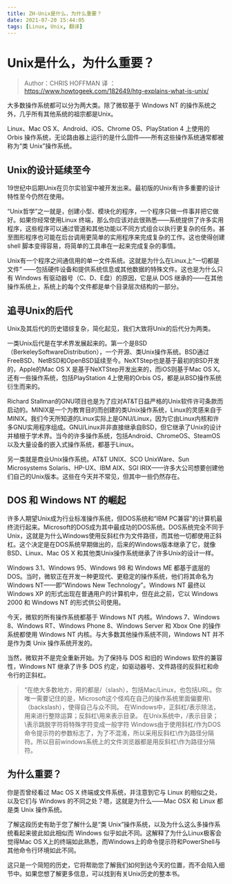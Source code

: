 ```yaml
---
title: ZH-Unix是什么，为什么重要？
date: 2021-07-20 15:44:05
tags: [Linux, Unix, 翻译]
---
```


# Unix是什么，为什么重要？
>Author：CHRIS HOFFMAN
译 ：https://www.howtogeek.com/182649/htg-explains-what-is-unix/

大多数操作系统都可以分为两大类。除了微软基于 Windows NT 的操作系统之外，几乎所有其他系统的祖宗都是Unix。

Linux、Mac OS X、Android、iOS、Chrome OS、PlayStation 4 上使用的 Orbis 操作系统，无论路由器上运行的是什么固件——所有这些操作系统通常都被称为“类 Unix”操作系统。

## Unix的设计延续至今
19世纪中后期Unix在贝尔实验室中被开发出来。最初版的Unix有许多重要的设计特性至今仍然在使用。

“Unix哲学”之一就是，创建小型、模块化的程序，一个程序只做一件事并把它做好。如果你经常使用Linux 终端，那么你应该对此很熟悉——系统提供了许多实用程序，这些程序可以通过管道和其他功能以不同方式组合以执行更复杂的任务。甚至图形程序也可能在后台调用更简单的实用程序来完成复杂的工作。这也使得创建 shell 脚本变得容易，将简单的工具串在一起来完成复杂的事情。

Unix有一个程序之间通信用的单一文件系统。这就是为什么在Linux上“一切都是文件” ——包括硬件设备和提供系统信息或其他数据的特殊文件。这也是为什么只有 Windows 有驱动器号（C、D、E盘）的原因，它是从 DOS 继承的——在其他操作系统上，系统上的每个文件都是单个目录层次结构的一部分。

## 追寻Unix的后代
Unix及其后代的历史错综复杂，简化起见，我们大致将Unix的后代分为两类。

一类Unix后代是在学术界发展起来的。第一个是BSD（BerkeleySoftwareDistribution），一个开源、类Unix操作系统。BSD通过FreeBSD、NetBSD和OpenBSD延续至今。NeXTStep也是基于最初的BSD开发的，Apple的Mac OS X 是基于NeXTStep开发出来的，而iOS则基于Mac OS X。还有一些操作系统，包括PlayStation 4上使用的Orbis OS，都是从BSD操作系统衍生而来的。

Richard Stallman的GNU项目也是为了应对AT&T日益严格的Unix软件许可条款而启动的。MINIX是一个为教育目的而创建的类Unix操作系统，Linux的灵感来自于MINIX。我们今天所知道的Linux实际上是GNU/Linux，因为它由Linux内核和许多GNU实用程序组成。GNU/Linux并非直接继承自BSD，但它继承了Unix的设计并植根于学术界。当今的许多操作系统，包括Android、ChromeOS、SteamOS以及大量设备的嵌入式操作系统，都基于Linux。

另一类就是商业Unix操作系统。AT&T UNIX、SCO UnixWare、Sun Microsystems Solaris、HP-UX、IBM AIX、SGI IRIX——许多大公司想要创建他们自己的Unix版本。这些在今天并不常见，但其中一些仍然存在。

## DOS 和 Windows NT 的崛起

许多人期望Unix成为行业标准操作系统，但DOS系统和“IBM PC兼容”的计算机最终流行起来。Microsoft的DOS成为其中最成功的DOS系统。DOS系统完全不同于Unix，这就是为什么Windows使用反斜杠作为文件路径，而其他一切都使用正斜杠。这个决定是在DOS系统早期做出的，后来的Windows版本继承了它，就像BSD、Linux、Mac OS X 和其他类Unix操作系统继承了许多Unix的设计一样。

Windows 3.1、Windows 95、Windows 98 和 Windows ME 都基于底层的 DOS。当时，微软正在开发一种更现代、更稳定的操作系统，他们将其命名为 Windows NT——即“Windows  New Technology”。Windows NT 最终以 Windows XP 的形式出现在普通用户的计算机中，但在此之前，它以 Windows 2000 和 Windows NT 的形式供公司使用。

今天，微软的所有操作系统都基于 Windows NT 内核。Windows 7、Windows 8、Windows RT、Windows Phone 8、Windows Server 和 Xbox One 的操作系统都使用 Windows NT 内核。与大多数其他操作系统不同，Windows NT 并不是作为类 Unix 操作系统开发的。

当然，微软并不是完全重新开始。为了保持与 DOS 和旧的 Windows 软件的兼容性，Windows NT 继承了许多 DOS 约定，如驱动器号、文件路径的反斜杠和命令行的正斜杠。

> “在绝大多数地方，用的都是/（slash），包括Mac/Linux，也包括URL。你唯一需要记住的是，Microsoft这个怪鸡在自己的操作系统里面偏要用\（backslash），使得自己与众不同。
在Windows中，正斜杠/表示除法，用来进行整除运算；反斜杠\用来表示目录。
在Unix系统中，/表示目录；\表示跳脱字符将特殊字符变成一般字符
Windows由于使用斜杠/作为DOS命令提示符的参数标志了，为了不混淆，所以采用反斜杠\作为路径分隔符。所以目前windows系统上的文件浏览器都是用反斜杠\作为路径分隔符。


## 为什么重要？
你是否曾经看过 Mac OS X 终端或文件系统，并注意到它与 Linux 的相似之处，以及它们与 Windows 的不同之处？嗯，这就是为什么——Mac OSX 和 Linux 都是类 Unix 操作系统。

了解这段历史有助于您了解什么是“类 Unix”操作系统，以及为什么这么多操作系统看起来彼此如此相似而 Windows 似乎如此不同。这解释了为什么Linux极客会觉得Mac OS X上的终端如此熟悉，而Windows上的命令提示符和PowerShell与其他命令行环境如此不同。

这只是一个简短的历史，它将帮助您了解我们如何到达今天的位置，而不会陷入细节中。如果您想了解更多信息，可以找到有关Unix历史的整本书。
